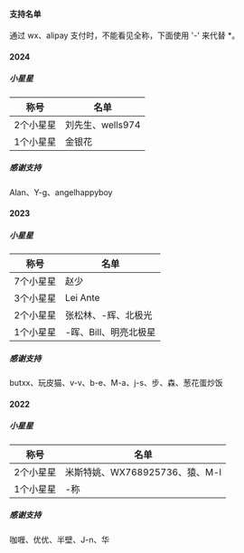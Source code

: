 #### 支持名单

通过 wx、alipay 支付时，不能看见全称，下面使用 '-' 来代替 *。




#### 2024

##### 小星星


| 称号 | 名单 |
| ------------- | -------------------------------- |
| 2个小星星 | 刘先生、wells974 |
| 1个小星星     | 金银花        |




##### 感谢支持

Alan、Y-g、angelhappyboy



#### 2023

##### 小星星


| 称号 | 名单 |
| ------------- | -------------------------------- |
| 7个小星星 | 赵少 |
| 3个小星星 | Lei Ante |
| 2个小星星 | 张松林、-辉、北极光 |
| 1个小星星     | -晖、Bill、明亮北极星        |




##### 感谢支持 

butxx、玩皮猫、v-v、b-e、M-a、j-s、步、森、葱花蛋炒饭




#### 2022

##### 小星星

| 称号 | 名单 |
| ------------- | -------------------------------- |
| 2个小星星 | 米斯特姚、WX768925736、猿、M-l |
| 1个小星星     | -称                              |




##### 感谢支持 

咖喱、优优、半壁、J-n、华